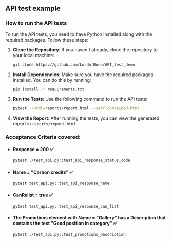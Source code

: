 ## API test example

### How to run the API tests
To run the API tests, you need to have Python installed along with the required packages. Follow these steps:

1. **Clone the Repository**: If you haven't already, clone the repository to your local machine:
   ```bash
   git clone https://github.com/LordofBone/API_test_demo
   ```
2. **Install Dependencies**: Make sure you have the required packages installed. You can do this by running:
   ```bash
   pip install -r requirements.txt
   ```
3. **Run the Tests**: Use the following command to run the API tests:
   ```bash
   pytest --html=reports/report.html --self-contained-html
    ```
   
4. **View the Report**: After running the tests, you can view the generated report in `reports/report.html`.

### Acceptance Criteria covered:
* #### Response = 200 ✅
   ``` bash
   pytest ./test_api.py::test_api_response_status_code
   ```
  
* #### Name = "Carbon credits" ✅
   ``` bash
   pytest test_api.py::test_api_response_name
   ```

* #### CanRelist = true ✅
   ``` bash
   pytest test_api.py::test_api_response_can_list
   ```

* #### The Promotions element with Name = "Gallery" has a Description that contains the text "Good position in category" ✅
   ``` bash
   pytest ./test_api.py::test_promotions_description
   ```